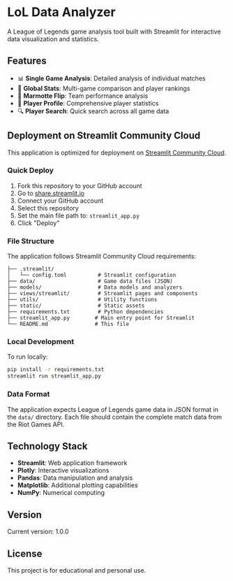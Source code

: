 # LoL Data Analyzer

A League of Legends game analysis tool built with Streamlit for interactive data visualization and statistics.

## Features

- 📊 **Single Game Analysis**: Detailed analysis of individual matches
- 🌌 **Global Stats**: Multi-game comparison and player rankings
- 🦦 **Marmotte Flip**: Team performance analysis
- 👤 **Player Profile**: Comprehensive player statistics
- 🔍 **Player Search**: Quick search across all game data

## Deployment on Streamlit Community Cloud

This application is optimized for deployment on [Streamlit Community Cloud](https://streamlit.io/cloud).

### Quick Deploy

1. Fork this repository to your GitHub account
2. Go to [share.streamlit.io](https://share.streamlit.io)
3. Connect your GitHub account
4. Select this repository
5. Set the main file path to: `streamlit_app.py`
6. Click "Deploy"

### File Structure

The application follows Streamlit Community Cloud requirements:

```
├── .streamlit/
│   └── config.toml          # Streamlit configuration
├── data/                    # Game data files (JSON)
├── models/                  # Data models and analyzers
├── views/streamlit/         # Streamlit pages and components
├── utils/                   # Utility functions
├── static/                  # Static assets
├── requirements.txt         # Python dependencies
├── streamlit_app.py        # Main entry point for Streamlit
└── README.md               # This file
```

### Local Development

To run locally:

```bash
pip install -r requirements.txt
streamlit run streamlit_app.py
```

### Data Format

The application expects League of Legends game data in JSON format in the `data/` directory. Each file should contain the complete match data from the Riot Games API.

## Technology Stack

- **Streamlit**: Web application framework
- **Plotly**: Interactive visualizations
- **Pandas**: Data manipulation and analysis
- **Matplotlib**: Additional plotting capabilities
- **NumPy**: Numerical computing

## Version

Current version: 1.0.0

## License

This project is for educational and personal use.
